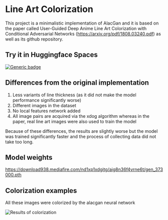 # Line Art Colorization
This project is a minimalistic implementation of AlacGan and it is based on the paper called User-Guided Deep Anime Line Art Colorization with Conditional Adversarial Networks (https://arxiv.org/pdf/1808.03240.pdf) as well as its github repository.

## Try it in Huggingface Spaces
[![Generic badge](https://img.shields.io/badge/🤗-Open%20in%20Spaces-blue.svg)](https://huggingface.co/spaces/N1ckQt/line-art-colorization)

## Differences from the original implementation
1. Less variants of line thickness (as it did not make the model performance significantly worse)
2. Different images in the dataset
3. No local features network added
4. All image pairs are acquired via the xdog algorithm whereas in the paper, real line art images were also used to train the model

Because of these differences, the results are slightly worse but the model was trained significantly faster and the process of collecting data did not take too long.

## Model weights
https://download938.mediafire.com/nd1xp1xdgitg/aig8n36f4vrne6t/gen_373000.pth

## Colorization examples
All these images were colorized by the alacgan neural network

![Results of colorization](https://i.imgur.com/qngw4BI.png)

